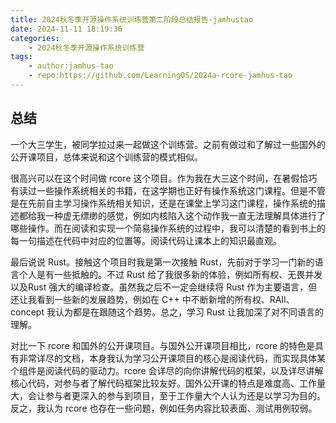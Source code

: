 ```yaml
---
title: 2024秋冬季开源操作系统训练营第二阶段总结报告-jamhustao
date: 2024-11-11 18:19:36
categories:
    - 2024秋冬季开源操作系统训练营
tags:
    - author:jamhus-tao
    - repo:https://github.com/LearningOS/2024a-rcore-jamhus-tao
---
```




## 总结

一个大三学生，被同学拉过来一起做这个训练营。之前有做过和了解过一些国外的公开课项目，总体来说和这个训练营的模式相似。

很高兴可以在这个时间做 rcore 这个项目。作为我在大三这个时间，在暑假恰巧有读过一些操作系统相关的书籍，在这学期也正好有操作系统这门课程。但是不管是在先前自主学习操作系统相关知识，还是在课堂上学习这门课程，操作系统的描述都给我一种虚无缥缈的感觉，例如内核陷入这个动作我一直无法理解具体进行了哪些操作。而在阅读和实现一个简易操作系统的过程中，我可以清楚的看到书上的每一句描述在代码中对应的位置等。阅读代码让课本上的知识最直观。

最后说说 Rust。接触这个项目时我是第一次接触 Rust，先前对于学习一门新的语言个人是有一些抵触的。不过 Rust 给了我很多新的体验，例如所有权、无畏并发以及Rust 强大的编译检查。虽然我之后不一定会继续将 Rust 作为主要语言，但还让我看到一些新的发展趋势，例如在 C++ 中不断新增的所有权、RAII、concept 我认为都是在跟随这个趋势。总之，学习 Rust 让我加深了对不同语言的理解。

对比一下 rcore 和国外的公开课项目。与国外公开课项目相比，rcore 的特色是具有非常详尽的文档，本身我认为学习公开课项目的核心是阅读代码，而实现具体某个组件是阅读代码的驱动力。rcore 会详尽的向你讲解代码的框架，以及详尽讲解核心代码，对参与者了解代码框架比较友好。国外公开课的特点是难度高、工作量大，会让参与者更深入的参与到项目，至于工作量大个人认为还是以学习为目的。反之，我认为 rcore 也存在一些问题，例如任务内容比较表面、测试用例较弱。
